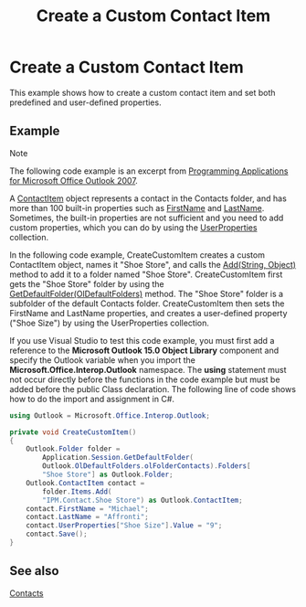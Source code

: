 ﻿---
title: 'Create a Custom Contact Item'
TOCTitle: 'Create a Custom Contact Item'
ms:assetid: 24b2a104-a0a7-469b-9676-a07cab613f59
ms:mtpsurl: https://msdn.microsoft.com/en-us/library/Ff184596(v=office.15)
ms:contentKeyID: 55119831
ms.date: 07/24/2014
mtps_version: v=office.15


---

# Create a Custom Contact Item

This example shows how to create a custom contact item and set both predefined and user-defined properties.

## Example

> [!NOTE] 
> The following code example is an excerpt from [Programming Applications for Microsoft Office Outlook 2007](https://www.amazon.com/gp/product/0735622493?ie=UTF8&tag=msmsdn-20&linkCode=as2&camp=1789&creative=9325&creativeASIN=0735622493).


A [ContactItem](https://msdn.microsoft.com/en-us/library/bb644956\(v=office.15\)) object represents a contact in the Contacts folder, and has more than 100 built-in properties such as [FirstName](https://msdn.microsoft.com/en-us/library/bb652965\(v=office.15\)) and [LastName](https://msdn.microsoft.com/en-us/library/bb609750\(v=office.15\)). Sometimes, the built-in properties are not sufficient and you need to add custom properties, which you can do by using the [UserProperties](https://msdn.microsoft.com/en-us/library/bb611428\(v=office.15\)) collection.

In the following code example, CreateCustomItem creates a custom ContactItem object, names it "Shoe Store", and calls the [Add(String, Object)](https://msdn.microsoft.com/en-us/library/bb645065\(v=office.15\)) method to add it to a folder named "Shoe Store". CreateCustomItem first gets the "Shoe Store" folder by using the [GetDefaultFolder(OlDefaultFolders)](https://msdn.microsoft.com/en-us/library/bb646473\(v=office.15\)) method. The "Shoe Store" folder is a subfolder of the default Contacts folder. CreateCustomItem then sets the FirstName and LastName properties, and creates a user-defined property ("Shoe Size") by using the UserProperties collection.

If you use Visual Studio to test this code example, you must first add a reference to the **Microsoft Outlook 15.0 Object Library** component and specify the Outlook variable when you import the **Microsoft.Office.Interop.Outlook** namespace. The **using** statement must not occur directly before the functions in the code example but must be added before the public Class declaration. The following line of code shows how to do the import and assignment in C\#.

```csharp
using Outlook = Microsoft.Office.Interop.Outlook;
```

```csharp
private void CreateCustomItem()
{
    Outlook.Folder folder =
        Application.Session.GetDefaultFolder(
        Outlook.OlDefaultFolders.olFolderContacts).Folders[
        "Shoe Store"] as Outlook.Folder;
    Outlook.ContactItem contact =
        folder.Items.Add(
        "IPM.Contact.Shoe Store") as Outlook.ContactItem;
    contact.FirstName = "Michael";
    contact.LastName = "Affronti";
    contact.UserProperties["Shoe Size"].Value = "9";
    contact.Save();
}
```

## See also



[Contacts](contacts.md)


